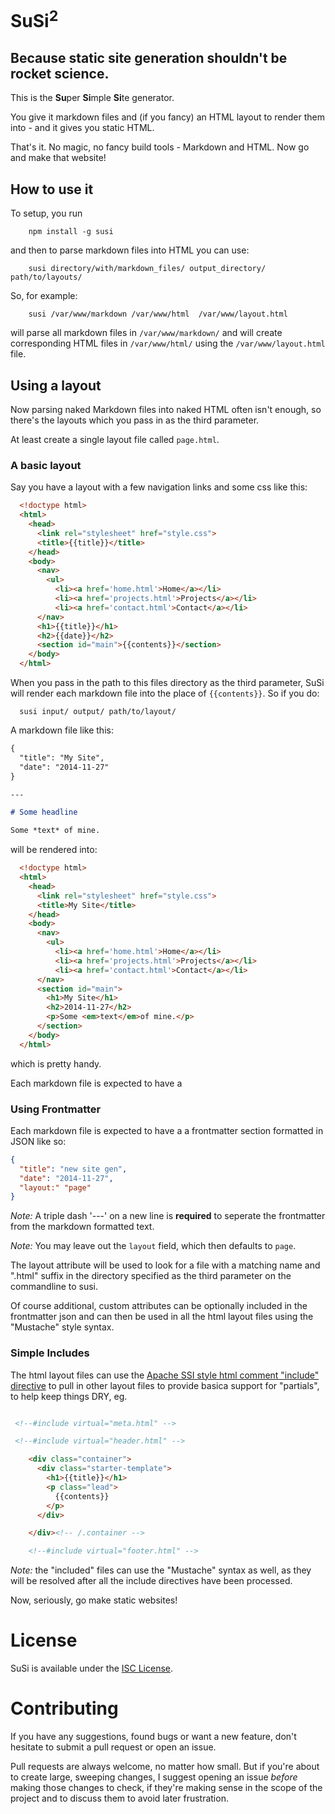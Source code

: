 # SuSi<sup>2</sup>
## Because static site generation shouldn't be rocket science.


This is the **Su**&#8203;per **Si**&#8203;mple **Si**&#8203;te generator.

You give it markdown files and (if you fancy) an HTML layout to render them into - and it gives you static HTML.

That's it.
No magic, no fancy build tools - Markdown and HTML. Now go and make that website!

## How to use it

To setup, you run

```shell
    npm install -g susi
```

and then to parse markdown files into HTML you can use:

```shell
    susi directory/with/markdown_files/ output_directory/ path/to/layouts/
```

So, for example:

```shell
    susi /var/www/markdown /var/www/html  /var/www/layout.html
```

will parse all markdown files in `/var/www/markdown/` and will create corresponding HTML files in `/var/www/html/` using the `/var/www/layout.html` file.

## Using a layout

Now parsing naked Markdown files into naked HTML often isn't enough, so there's the layouts which you pass in as the third parameter.

At least create a single layout file called `page.html`.

### A basic layout
Say you have a layout with a few navigation links and some css like this:

```html
  <!doctype html>
  <html>
    <head>
      <link rel="stylesheet" href="style.css">
      <title>{{title}}</title>
    </head>
    <body>
      <nav>
        <ul>
          <li><a href='home.html'>Home</a></li>
          <li><a href='projects.html'>Projects</a></li>
          <li><a href='contact.html'>Contact</a></li>
      </nav>
      <h1>{{title}}</h1>
      <h2>{{date}}</h2>
      <section id="main">{{contents}}</section>
    </body>
  </html>
```

When you pass in the path to this files directory as the third parameter, SuSi will render each markdown file into the place of ``{{contents}}``.
So if you do:

```shell
  susi input/ output/ path/to/layout/
```

A markdown file like this:
```markdown
{
  "title": "My Site",
  "date": "2014-11-27"
}

---

# Some headline

Some *text* of mine.
```

will be rendered into:

```html
  <!doctype html>
  <html>
    <head>
      <link rel="stylesheet" href="style.css">
      <title>My Site</title>
    </head>
    <body>
      <nav>
        <ul>
          <li><a href='home.html'>Home</a></li>
          <li><a href='projects.html'>Projects</a></li>
          <li><a href='contact.html'>Contact</a></li>
      </nav>
      <section id="main">
        <h1>My Site</h1>
        <h2>2014-11-27</h2>
        <p>Some <em>text</em>of mine.</p>
      </section>
    </body>
  </html>
```

which is pretty handy.

Each markdown file is expected to have a

### Using Frontmatter

Each markdown file is expected to have a a frontmatter section formatted in JSON like so:
```json
{
  "title": "new site gen",
  "date": "2014-11-27",
  "layout:" "page"
}
```

*Note:* A triple dash '---' on a new line is **required** to seperate the frontmatter from the markdown formatted text.

*Note:* You may leave out the `layout` field, which then defaults to `page`.

The layout attribute will be used to look for a file with a matching name and ".html" suffix in the directory
specified as the third parameter on the commandline to susi.

Of course additional, custom attributes can be optionally included in the frontmatter json and can then be used
in all the html layout files using the "Mustache" style syntax.

### Simple Includes

The html layout files can use the [Apache SSI style html comment "include" directive](http://httpd.apache.org/docs/2.2/mod/mod_include.html#element.include)
to pull in other layout files to provide basica support for "partials", to help keep things DRY, eg.

```html

 <!--#include virtual="meta.html" -->

 <!--#include virtual="header.html" -->

    <div class="container">
      <div class="starter-template">
        <h1>{{title}}</h1>
        <p class="lead">
          {{contents}}
        </p>
      </div>

    </div><!-- /.container -->

    <!--#include virtual="footer.html" -->
```

*Note:* the "included" files can use the "Mustache" syntax as well, as they will be resolved after all the include directives
have been processed.

Now, seriously, go make static websites!

# License
SuSi is available under the [ISC License](LICENSE).

# Contributing
If you have any suggestions, found bugs or want a new feature, don't hesitate to submit a pull request or open an issue.

Pull requests are always welcome, no matter how small. But if you're about to create large, sweeping changes, I suggest opening an issue *before* making those changes to check, if they're making sense in the scope of the project and to discuss them to avoid later frustration.
